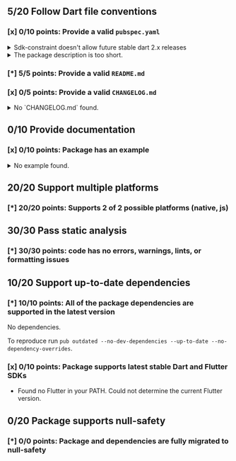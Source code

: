 ## 5/20 Follow Dart file conventions

### [x] 0/10 points: Provide a valid `pubspec.yaml`

<details>
<summary>
Sdk-constraint doesn't allow future stable dart 2.x releases
</summary>

`pubspec.yaml:6:8`

```
  ╷
6 │   sdk: ">=2.12.0-0 <2.12.0"
  │        ^^^^^^^^^^^^^^^^^^^^
  ╵
```

</details>
<details>
<summary>
The package description is too short.
</summary>

Add more detail to the `description` field of `pubspec.yaml`. Use 60 to 180 characters to describe the package, what it does, and its target use case.
</details>

### [*] 5/5 points: Provide a valid `README.md`


### [x] 0/5 points: Provide a valid `CHANGELOG.md`

<details>
<summary>
No `CHANGELOG.md` found.
</summary>

Changelog entries help developers follow the progress of your package. See the [example](https://raw.githubusercontent.com/dart-lang/stagehand/master/templates/package-simple/CHANGELOG.md) generated by `stagehand`.
</details>

## 0/10 Provide documentation

### [x] 0/10 points: Package has an example

<details>
<summary>
No example found.
</summary>

See [package layout](https://dart.dev/tools/pub/package-layout#examples) guidelines on how to add an example.
</details>

## 20/20 Support multiple platforms

### [*] 20/20 points: Supports 2 of 2 possible platforms (**native**, **js**)


## 30/30 Pass static analysis

### [*] 30/30 points: code has no errors, warnings, lints, or formatting issues


## 10/20 Support up-to-date dependencies

### [*] 10/10 points: All of the package dependencies are supported in the latest version

No dependencies.

To reproduce run `pub outdated --no-dev-dependencies --up-to-date --no-dependency-overrides`.


### [x] 0/10 points: Package supports latest stable Dart and Flutter SDKs

* Found no Flutter in your PATH. Could not determine the current Flutter version.

## 0/20 Package supports null-safety

### [*] 0/0 points: Package and dependencies are fully migrated to null-safety

